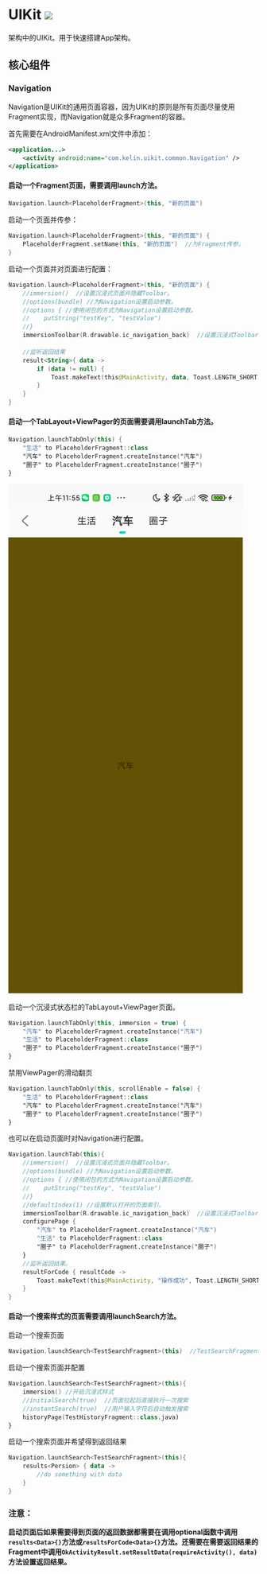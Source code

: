 # UIKit [![](https://jitpack.io/v/kelinZhou/UIKit.svg)](https://jitpack.io/#kelinZhou/UIKit)

架构中的UIKit。用于快速搭建App架构。

## 核心组件
### Navigation
Navigation是UIKit的通用页面容器，因为UIKit的原则是所有页面尽量使用Fragment实现，而Navigation就是众多Fragment的容器。

首先需要在AndroidManifest.xml文件中添加：
```xml
<application...>
    <activity android:name="com.kelin.uikit.common.Navigation" />
</application>
```
#### 启动一个Fragment页面，需要调用launch方法。
```kotlin
Navigation.launch<PlaceholderFragment>(this, "新的页面")
```
启动一个页面并传参：
```kotlin
Navigation.launch<PlaceholderFragment>(this, "新的页面") {
    PlaceholderFragment.setName(this, "新的页面")  //为Fragment传参。
}
```
启动一个页面并对页面进行配置：
```kotlin
Navigation.launch<PlaceholderFragment>(this, "新的页面") {
    //immersion()  //设置沉浸式页面并隐藏Toolbar。
    //options(bundle) //为Navigation设置启动参数。
    //options { //使用闭包的方式为Navigation设置启动参数。
    //    putString("testKey", "testValue")
    //}
    immersionToolbar(R.drawable.ic_navigation_back)  //设置沉浸式Toolbar并未Toolbar设置navigationIcon。

    //监听返回结果
    result<String>{ data ->
        if (data != null) {
            Toast.makeText(this@MainActivity, data, Toast.LENGTH_SHORT).show()
        }
    }
}
```

#### 启动一个TabLayout+ViewPager的页面需要调用launchTab方法。
```kotlin
Navigation.launchTabOnly(this) {
    "生活" to PlaceholderFragment::class
    "汽车" to PlaceholderFragment.createInstance("汽车")
    "圈子" to PlaceholderFragment.createInstance("圈子")
}
```
![TabLayout+ViewPager](ReadmeRes/Tab_ViewPager1.png)

启动一个沉浸式状态栏的TabLayout+ViewPager页面。
```kotlin
Navigation.launchTabOnly(this, immersion = true) {
    "汽车" to PlaceholderFragment.createInstance("汽车")
    "生活" to PlaceholderFragment::class
    "圈子" to PlaceholderFragment.createInstance("圈子")
}
```
禁用ViewPager的滑动翻页
```kotlin
Navigation.launchTabOnly(this, scrollEnable = false) {
    "生活" to PlaceholderFragment::class
    "汽车" to PlaceholderFragment.createInstance("汽车")
    "圈子" to PlaceholderFragment.createInstance("圈子")
}
```
也可以在启动页面时对Navigation进行配置。
```kotlin
Navigation.launchTab(this){
    //immersion()  //设置沉浸式页面并隐藏Toolbar。
    //options(bundle) //为Navigation设置启动参数。
    //options { //使用闭包的方式为Navigation设置启动参数。
    //    putString("testKey", "testValue")
    //}
    //defaultIndex(1) //设置默认打开的页面索引。
    immersionToolbar(R.drawable.ic_navigation_back)  //设置沉浸式Toolbar并未Toolbar设置navigationIcon。
    configurePage {
        "汽车" to PlaceholderFragment.createInstance("汽车")
        "生活" to PlaceholderFragment::class
        "圈子" to PlaceholderFragment.createInstance("圈子")
    }
    //监听返回结果。
    resultForCode { resultCode ->
        Toast.makeText(this@MainActivity, "操作成功", Toast.LENGTH_SHORT).show()
    }
}
```
#### 启动一个搜索样式的页面需要调用launchSearch方法。
启动一个搜索页面
```kotlin
Navigation.launchSearch<TestSearchFragment>(this)  //TestSearchFragment为搜索结果显示页面。
```
启动一个搜索页面并配置
```kotlin
Navigation.launchSearch<TestSearchFragment>(this){
    immersion() //开启沉浸式样式
    //initialSearch(true)  //页面拉起后直接执行一次搜索
    //instantSearch(true)  //用户输入字符后自动触发搜索
    historyPage(TestHistoryFragment::class.java)
}
```
启动一个搜索页面并希望得到返回结果
````kotlin
Navigation.launchSearch<TestSearchFragment>(this){
    results<Persion> { data -> 
        //do something with data
    }
}
````
### 注意：
**启动页面后如果需要得到页面的返回数据都需要在调用optional函数中调用`results<Data>{}`方法或`resultsForCode<Data>{}`方法。还需要在需要返回结果的Fragment中调用`OkActivityResult.setResultData(requireActivity(), data)`方法设置返回结果。**